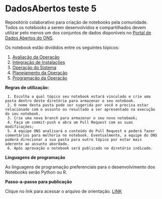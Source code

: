 
# DadosAbertos teste 5

Repositório colaborativo para criação de notebooks pela comunidade.
Todos os notebooks a serem desenvolvidos e compartilhados devem utilizar pelo menos um dos conjuntos de dados disponíveis no [Portal de Dados Abertos do ONS](dados.ons.org.br).

Os notebook estão divididos entre os seguintes tópicos:

 1. [Avaliação da Operação](https://github.com/ONSDados/DadosAbertos/tree/main/Avaliacao_da_operacao) 
 2. [Integração de Instalações](https://github.com/ONSDados/DadosAbertos/tree/main/Integracao_de_instalacoes) 
 3. [Operação do Sistema](https://github.com/ONSDados/DadosAbertos/tree/main/Operacao_do_sistema)    
 4. [Planejamento da Operação](https://github.com/ONSDados/DadosAbertos/tree/main/Planejamento_da_operacao) 
 5. [Programação da Operação](https://github.com/ONSDados/DadosAbertos/tree/main/Programacao_da_operacao)

**Regras de utilização:**	

	 1. Escolha a qual tópico seu notebook estará vinculado e crie uma pasta dentro deste diretório para armazenar o seu notebook.  
	 2. O nome desta pasta pode ser sugerida por você e precisa estar relacionado com o assunto ou resultado a ser apresentado na execução do seu notebook.   
	 3. Crie uma nova branch para armazenar o seu novo notebook;        
	 4. Faça um commit-push e abra um Pull Request com as suas modificações;        
	 5. A equipe ONS analisará o conteúdo do Pull Request e poderá fazer comentários para melhoria no notebook. Eventualmente, a equipe do ONS poderá direcionar a sua pasta para outro tópico por estar mais aderente ao assunto abordado.  
	 6. Após aprovação o notebook será publicado no diretório indicado.


**Linguagens de programação**

As linguagens de programação preferenciais para o desenvolvimento dos Notebooks serão Python ou R.


**Passo-a-passo para publicação**

 Clique no link para acessar o arquivo de orientação. [LINK](https://ons-dl-prod-opendata.s3.amazonaws.com/dataset/github/Passo_a_Passo_Publicacao_no_GITHUB_ONS.pdf)

   
